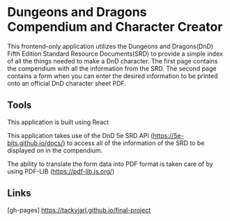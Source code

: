 # Dungeons and Dragons Compendium and Character Creator

This frontend-only application utilizes the Dungeons and Dragons(DnD) Fifth Edition Standard Resource Documents(SRD) to provide a simple index of all the things needed to make a DnD character. The first page contains the compendium with all the information from the SRD. The second page contains a form when you can enter the desired information to be printed onto an official DnD character sheet PDF.

## Tools

This application is built using React

This application takes use of the DnD 5e SRD API (https://5e-bits.github.io/docs/) to access all of the information of the SRD to be displayed on in the compendium.

The ability to translate the form data into PDF format is taken care of by using PDF-LIB (https://pdf-lib.js.org/)

## Links

[gh-pages] https://tackyjarl.github.io/final-project
